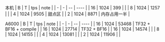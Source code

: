 本机
| B | T | tps | note |
| - | - | -- | ---- |
| 16 | 1024 | 399 | |
| 8 | 1024 | 1257 | |
| 4 | 1024 | 9505 | 甜点区 |
| 2 | 1024 | 8871 | 内存占用一半 |


A6000
| B | T | tps | note |
| - | - | -- | ---- |
| 16 | 1024 | 53468 | TF32 + BF16 + compile |
| 16 | 1024 | 27714 | TF32 + BF16 |
| 16 | 1024 | 14574 | |
| 8 | 1024 | 14155 | |
| 4 | 1024 | 13081 |  |
| 2 | 1024 | 11906 |  |